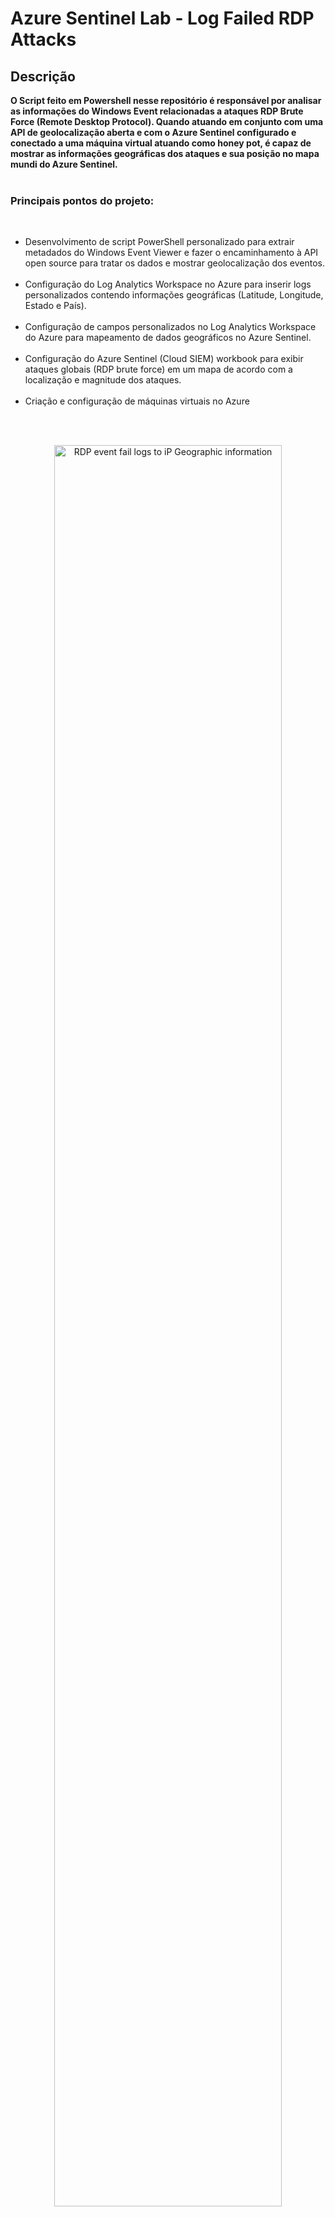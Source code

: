 <h1>Azure Sentinel Lab - Log Failed RDP Attacks</h1>



<h2>Descrição</h2>
<b>O Script feito em Powershell nesse repositório é responsável por analisar as informações do Windows Event relacionadas a ataques RDP Brute Force (Remote Desktop Protocol). Quando atuando em conjunto com uma API de geolocalização aberta e com o Azure Sentinel configurado e conectado a uma máquina virtual atuando como honey pot, é capaz de mostrar as informações geográficas dos ataques e sua posição no mapa mundi do Azure Sentinel.
</b>

<br />
<br />
<h3>Principais pontos do projeto:</h3>
<br />

- Desenvolvimento de script PowerShell personalizado para extrair metadados do Windows Event Viewer e fazer o encaminhamento à API open source para tratar os
dados e mostrar geolocalização dos eventos.<br /><br />
- Configuração do Log Analytics Workspace no Azure para inserir logs personalizados contendo informações geográficas (Latitude, Longitude, Estado e País).<br /><br />
- Configuração de campos personalizados no Log Analytics Workspace do Azure para mapeamento de dados geográficos no Azure Sentinel.<br /><br />
- Configuração do Azure Sentinel (Cloud SIEM) workbook para exibir ataques globais (RDP brute force) em um mapa de acordo com a localização e magnitude dos
ataques.<br /><br />
- Criação e configuração de máquinas virtuais no Azure
<br />
<br />


<p align="center">
<img src="https://i.imgur.com/3d3CEwZ.png" height="85%" width="85%" alt="RDP event fail logs to iP Geographic information"/>
</p>
<br />
<p align="center">
<img src="https://i.imgur.com/lzuZc1b.png" height="85%" width="85%" alt="RDP event fail logs to iP Geographic information"/>
</p>
<br />
<p align="center">
<img src="https://i.imgur.com/s2iIBGv.png" height="85%" width="85%" alt="RDP event fail logs to iP Geographic information"/>
</p>
<br />
<h2>Linguagens</h2>

- <b>PowerShell:</b> Extração dos logs de Logon do Windows Event Viewer

<h2>Utilidades</h2>

- <b>ipgeolocation.io:</b> Retorna informações geográficas de um determinado IP

<h2>Ataques vindo da Russia sendo registrados em log com informações geográficas</h2>

<p align="center">
<img src="https://i.imgur.com/7gutzhV.png" height="85%" width="85%" alt="Image Analysis Dataflow"/>
</p>

<h2>Mapa Mundi mostrando últimos ataques RDP registrados ao redor do mundo com informações geográficas.</h2>

<p align="center">
<img src="https://i.imgur.com/fWoHC9w.png" height="85%" width="85%" alt="Image Analysis Dataflow"/>
</p>


<!--
 ```diff
- text in red
+ text in green
! text in orange
# text in gray
@@ text in purple (and bold)@@
```
--!>
